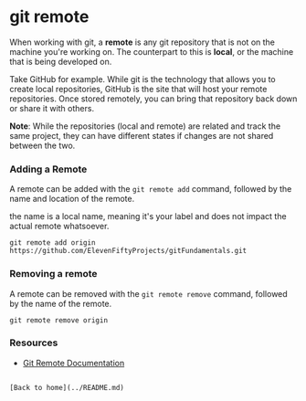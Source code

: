 # git remote

When working with git, a **remote** is any git repository that is not on the machine you're working on. The counterpart to this is **local**, or the machine that is being developed on. 

Take GitHub for example. While git is the technology that allows you to create local repositories, GitHub is the site that will host your remote repositories. Once stored remotely, you can bring that repository back down or share it with others.  

**Note**: While the repositories (local and remote) are related and track the same project, they can have different states if changes are not shared between the two.

### Adding a Remote

A remote can be added with the `git remote add` command, followed by the name and location of the remote.

the name is a local name, meaning it's your label and does not impact the actual remote whatsoever. 

~~~
git remote add origin https://github.com/ElevenFiftyProjects/gitFundamentals.git
~~~
### Removing a remote

A remote can be removed with the `git remote remove` command, followed by the name of the remote. 

```
git remote remove origin
```


### Resources

- [Git Remote Documentation](https://git-scm.com/docs/git-remote)

```

[Back to home](../README.md)


